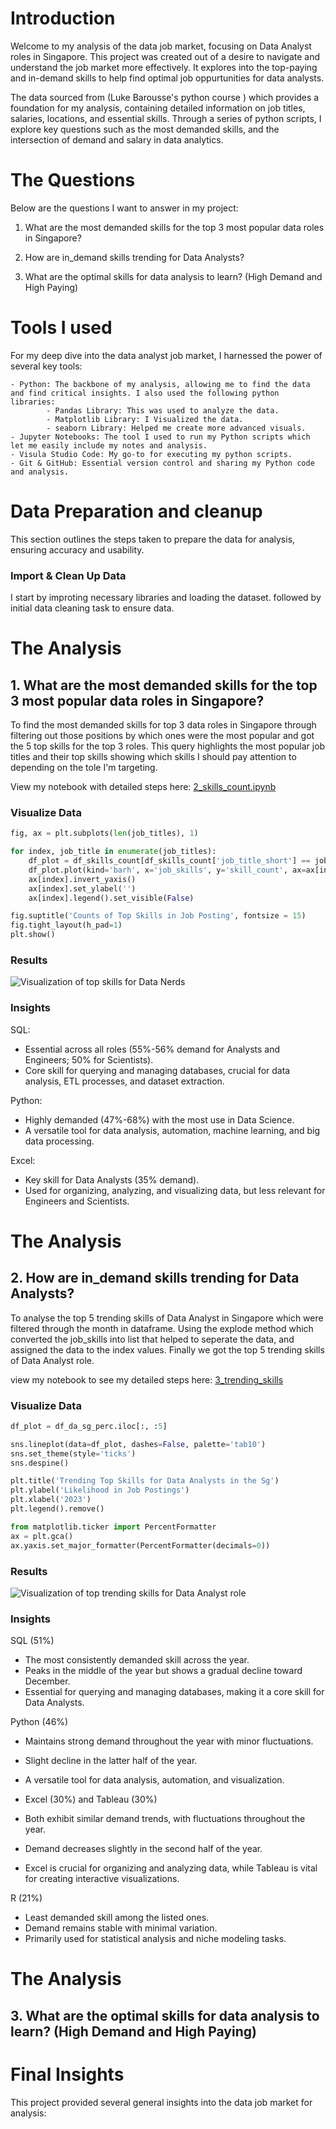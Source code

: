 # Introduction

Welcome to my analysis of the data job market, focusing on Data Analyst roles in Singapore. This project was created out of a desire to navigate and understand the job market more effectively. It explores into the top-paying and in-demand skills to help find optimal job oppurtunities for data analysts.

The data sourced from (Luke Barousse's python course
) which provides a foundation for my analysis, containing detailed information on job titles, salaries, locations, and essential skills. Through a series of python scripts, I explore key questions such as the most demanded skills, and the intersection of demand and salary in data analytics.

# The Questions

Below are the questions I want to answer in my project:

1. What are the most demanded skills for the top 3 most popular data roles in Singapore?

2. How are in_demand skills trending for Data Analysts?

3. What are the optimal skills for data analysis to learn? (High Demand and High Paying)

# Tools I used 

For my deep dive into the data analyst job market, I harnessed the power of several key tools:

    - Python: The backbone of my analysis, allowing me to find the data and find critical insights. I also used the following python libraries:
            - Pandas Library: This was used to analyze the data.
            - Matplotlib Library: I Visualized the data.
            - seaborn Library: Helped me create more advanced visuals.
    - Jupyter Notebooks: The tool I used to run my Python scripts which let me easily include my notes and analysis.
    - Visula Studio Code: My go-to for executing my python scripts.
    - Git & GitHub: Essential version control and sharing my Python code and analysis.

# Data Preparation and cleanup

This section outlines the steps taken to prepare the data for analysis, ensuring accuracy and usability.

### Import & Clean Up Data

I start by improting necessary libraries and loading the dataset. followed by initial data cleaning task to ensure data.

# The Analysis

## 1. What are the most demanded skills for the top 3 most popular data roles in Singapore?

To find the most demanded skills for top 3 data roles in Singapore through filtering out those positions by which ones were the most popular and got the 5 top skills for the top 3 roles. This query highlights the most popular job titles and their top skills showing
which skills I should pay attention to depending on the tole I'm targeting.

View my notebook with detailed steps here: [2_skills_count.ipynb](3_project/2_skills_count.ipynb)

### Visualize Data

```python
fig, ax = plt.subplots(len(job_titles), 1)

for index, job_title in enumerate(job_titles):
    df_plot = df_skills_count[df_skills_count['job_title_short'] == job_title].head(5)
    df_plot.plot(kind='barh', x='job_skills', y='skill_count', ax=ax[index], title= job_title)
    ax[index].invert_yaxis()
    ax[index].set_ylabel('')
    ax[index].legend().set_visible(False)

fig.suptitle('Counts of Top Skills in Job Posting', fontsize = 15)
fig.tight_layout(h_pad=1)
plt.show()
```
### Results

![Visualization of top skills for Data Nerds](3_project/images/skill_demand_top_3_jobs.png)


### Insights

SQL:

- Essential across all roles (55%-56% demand for Analysts and Engineers; 50% for Scientists).
- Core skill for querying and managing databases, crucial for data analysis, ETL processes, and dataset extraction.

Python:

- Highly demanded (47%-68%) with the most use in Data Science.
- A versatile tool for data analysis, automation, machine learning, and big data processing.

Excel:

- Key skill for Data Analysts (35% demand).
- Used for organizing, analyzing, and visualizing data, but less relevant for Engineers and Scientists.


# The Analysis

## 2. How are in_demand skills trending for Data Analysts?

To analyse the top 5 trending skills of Data Analyst in Singapore which were filtered through the month in dataframe.
Using the explode method which converted the job_skills into list that helped to seperate the data, and assigned the data to the index values. Finally we got the top 5 trending skills of Data Analyst role.

view my notebook to see my detailed steps here: [3_trending_skills](3_project/3_trending_skills.ipynb)

### Visualize Data

```python 
df_plot = df_da_sg_perc.iloc[:, :5]

sns.lineplot(data=df_plot, dashes=False, palette='tab10')
sns.set_theme(style='ticks')
sns.despine()

plt.title('Trending Top Skills for Data Analysts in the Sg')
plt.ylabel('Likelihood in Job Postings')
plt.xlabel('2023')
plt.legend().remove()

from matplotlib.ticker import PercentFormatter
ax = plt.gca()
ax.yaxis.set_major_formatter(PercentFormatter(decimals=0))
```
### Results
![Visualization of top trending skills for Data Analyst role](3_project/images/trending_skills.png)

### Insights

SQL (51%)

- The most consistently demanded skill across the year.
- Peaks in the middle of the year but shows a gradual decline toward December.
- Essential for querying and managing databases, making it a core skill for Data Analysts.

Python (46%)

- Maintains strong demand throughout the year with minor fluctuations.
- Slight decline in the latter half of the year.
- A versatile tool for data analysis, automation, and visualization.

- Excel (30%) and Tableau (30%)

- Both exhibit similar demand trends, with fluctuations throughout the year.
- Demand decreases slightly in the second half of the year.
- Excel is crucial for organizing and analyzing data, while Tableau is vital for creating interactive visualizations.

R (21%)

- Least demanded skill among the listed ones.
- Demand remains stable with minimal variation.
- Primarily used for statistical analysis and niche modeling tasks.

# The Analysis

## 3. What are the optimal skills for data analysis to learn? (High Demand and High Paying)





# Final Insights 

This project provided several general insights into the data job market for analysis:

